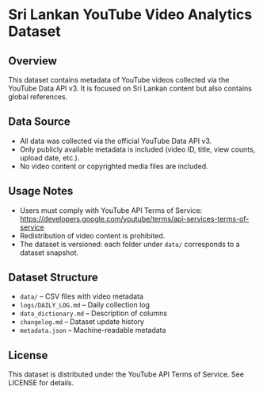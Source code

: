 # Sri Lankan YouTube Video Analytics Dataset

## Overview
This dataset contains metadata of YouTube videos collected via the YouTube Data API v3. It is focused on Sri Lankan content but also contains global references.

## Data Source
- All data was collected via the official YouTube Data API v3.
- Only publicly available metadata is included (video ID, title, view counts, upload date, etc.).
- No video content or copyrighted media files are included.

## Usage Notes
- Users must comply with YouTube API Terms of Service: https://developers.google.com/youtube/terms/api-services-terms-of-service
- Redistribution of video content is prohibited.
- The dataset is versioned: each folder under `data/` corresponds to a dataset snapshot.

## Dataset Structure
- `data/` – CSV files with video metadata
- `logs/DAILY_LOG.md` – Daily collection log
- `data_dictionary.md` – Description of columns
- `changelog.md` – Dataset update history
- `metadata.json` – Machine-readable metadata

## License
This dataset is distributed under the YouTube API Terms of Service. See LICENSE for details.
